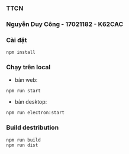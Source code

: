 ### TTCN 
### Nguyễn Duy Công - 17021182 - K62CAC
### Cài đặt 
```
npm install
```

### Chạy trên local
- bản web:
```
npm run start
```

- bản desktop:
```
npm run electron:start
```

### Build destribution
```
npm run build
npm run dist
```